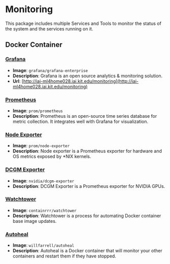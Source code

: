 # Monitoring

This package includes multiple Services and Tools to monitor the status of the system and the services running on it.

## Docker Container

### [Grafana](https://grafana.com/)

- **Image**: `grafana/grafana-enterprise`
- **Description**: Grafana is an open source analytics & monitoring solution.
- **Url**: [http://iai-ml4home028.iai.kit.edu/monitoring](http://iai-ml4home028.iai.kit.edu/monitoring)

### [Prometheus](https://prometheus.io/)

- **Image**: `prom/prometheus`
- **Description**: Prometheus is an open-source time series database for metric collection. It integrates well with Grafana for visualization.

### [Node Exporter](https://hub.docker.com/r/prom/node-exporter)

- **Image**: `prom/node-exporter`
- **Description**: Node exporter is a Prometheus exporter for hardware and OS metrics exposed by *NIX kernels.

### [DCGM Exporter](https://github.com/NVIDIA/dcgm-exporter)

- **Image**: `nvidia/dcgm-exporter`
- **Description**: DCGM Exporter is a Prometheus exporter for NVIDIA GPUs.

### [Watchtower](https://hub.docker.com/r/containrrr/watchtower)

- **Image**: `containrrr/watchtower`
- **Description**: Watchtower is a process for automating Docker container base image updates.

### [Autoheal](https://github.com/willfarrell/docker-autoheal)

- **Image**: `willfarrell/autoheal`
- **Description**: Autoheal is a Docker container that will monitor your other containers and restart them if they have stopped.
